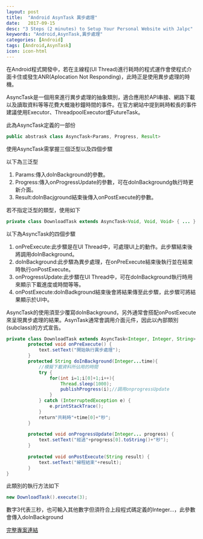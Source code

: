 ```yaml
---
layout: post
title:  "Android AsynTask 異步處理"
date:   2017-09-15
desc: "3 Steps (2 minutes) to Setup Your Personal Website with Jalpc"
keywords: "Android,AsynTask,異步處理"
categories: [Android]
tags: [Android,AsynTask]
icon: icon-html
---
```


在Android程式開發中，若在主線程(UI Thread)進行耗時的程式運作會使程式介面卡住或發生ANR(Aplocation Not Responding)，此時正是使用異步處理的時機。

AsyncTask是一個用來進行異步處理的抽象類別，適合應用於API串接、網路下載以及讀取資料等等花費大概幾秒鐘時間的事件。在官方網站中提到耗時較長的事件建議使用Executor、ThreadpoolExecutor或FutureTask。

此為AsyncTask定義的一部份
```java
public abstrask class AsyncTask<Params, Progress, Result>
```
使用AsyncTask需掌握三個泛型以及四個步驟

以下為三泛型

1. Params:傳入doInBackground的參數。
2. Progress:傳入onProgressUpdate的參數，可在doInBackgroundg執行時更新介面。
3. Result:doInBacjground結束後傳入onPostExecute的參數。

若不指定泛型的類型，使用如下
```java
private class DownloadTask extends AsyncTask<Void, Void, Void> { ... }
```
以下為AsyncTask的四個步驟

1. onPreExecute:此步驟是在UI Thread中，可處理UI上的動作。此步驟結束後將調用doInBackground。
2. doInBackground:此步驟為異步處理，在onPreExecute結束後執行並在結束時執行onPostExecute。
3. onProgressUpdate:此步驟在UI Thread中，可在doInBackground執行時用來顯示下載進度或時間等等。
4. onPostExecute:doInBadkground結束後會將結果傳至此步驟，此步驟可將結果顯示於UI中。


AsyncTask的使用須至少覆寫doInBackground，另外通常會搭配onPostExecute來呈現異步處理的結果。AsynTask通常會調用介面元件，因此以內部類別(subclass)的方式宣告。

```java
private class DownloadTask extends AsyncTask<Integer, Integer, String> {
        protected void onPreExecute() {
            text.setText("開始執行異步處理");
        }
        protected String doInBackground(Integer...time){
            //模擬下載資料所佔用的時間
            try {
                for(int i=1;i[0]+1;i++){
                    Thread.sleep(1000);
                    publishProgress(i);//調用onprogressUpdate
                }
            } catch (InterruptedException e) {
                e.printStackTrace();
            }
            return"共耗時"+time[0]+"秒";
        }
        
        protected void onProgressUpdate(Integer... progress) {
            text.setText("經過"+progress[0].toString()+"秒");
        }
        
        protected void onPostExecute(String result) {
            text.setText("線程結束"+result);
        }
}
```

此類別的執行方法如下
```java
new DownloadTask().execute(3);
```
數字3代表三秒，也可輸入其他數字但須符合上段程式碼定義的Integer...，此參數會傳入doInBackground

<a href="https://github.com/foolcodefun/testAsyncTask">完整專案連結</a>
